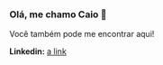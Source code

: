 ### Olá, me chamo __Caio__ 👋

Você também pode me encontrar aqui!

__Linkedin:__ [a link](https://www.linkedin.com/in/caio-willian-b4070ab6/)


